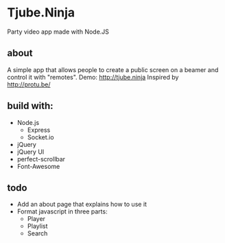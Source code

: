 # Tjube.Ninja
Party video app made with Node.JS

## about
A simple app that allows people to create a public screen on a beamer and control it with "remotes".
Demo: http://tjube.ninja
Inspired by http://protu.be/

## build with:
* Node.js
  * Express
  * Socket.io
* jQuery
* jQuery UI
* perfect-scrollbar
* Font-Awesome

## todo
* Add an about page that explains how to use it
* Format javascript in three parts:
  * Player
  * Playlist
  * Search
